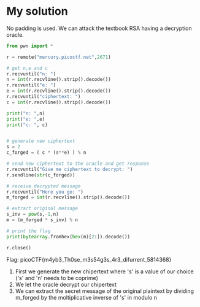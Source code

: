 # My  solution

No padding is used. We can attack the textbook RSA having a decryption oracle.  


```python
from pwn import *

r = remote("mercury.picoctf.net",2671)

# get n,e and c
r.recvuntil("n: ")
n = int(r.recvline().strip().decode())
r.recvuntil("e: ")
e = int(r.recvline().strip().decode())
r.recvuntil("ciphertext: ")
c = int(r.recvline().strip().decode())

print("n: ",n)
print("e: ",e)
print("c: ", c)


# generate new ciphertext
s = 2
c_forged = ( c * (s**e) ) % n

# send new ciphertext to the oracle and get response
r.recvuntil("Give me ciphertext to decrypt: ")
r.sendline(str(c_forged))

# receive decrypted message
r.recvuntil("Here you go: ")
m_forged = int(r.recvline().strip().decode())

# extract original message
s_inv = pow(s,-1,n)
m = (m_forged * s_inv) % n

# print the flag
print(bytearray.fromhex(hex(m)[2:]).decode())

r.close()
```

Flag: picoCTF{m4yb3_Th0se_m3s54g3s_4r3_difurrent_5814368}

1. First we generate the new chipertext where 's' is a value of our choice ('s' and 'n' needs to be coprime)
2. We let the oracle decrypt our chipertext
3. We can extract the secret message of the original plaintext by dividing m_forged by the moltiplicative inverse of 's' in modulo n
